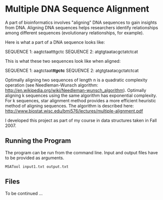 Multiple DNA Sequence Alignment
===============================

A part of bioinformatics involves "aligning" DNA sequences to gain insights from DNA. Aligning DNA sequences helps researchers identify relationships among different sequences (evolutionary relationships, for example).

Here is what a part of a DNA sequence looks like:

  SEQUENCE 1: aagtctaatttgctc
  SEQUENCE 2: atgtgtaatacgctatctcat

This is what these two sequences look like when aligned:

  SEQUENCE 1: aagtctaat***ttg*ctc**
  SEQUENCE 2: atgtgtaatacgctatctcat

Optimally aligning two sequences of length n is a quadratic complexity operation (see Needleman-Wunsch algorithm: http://en.wikipedia.org/wiki/Needleman-wunsch_algorithm). Optimally aligning k sequences using the same algorithm has exponential complexity. For k sequences, star alignment method provides a more efficient heuristic method of aligning sequences. The algorithm is described here: http://www.biostat.wisc.edu/bmi576/lectures/multiple-alignment.pdf

I developed this project as part of my course in data structures taken in Fall 2007.

Running the Program
-------------------

The program can be run from the command line. Input and output files have to be provided as arguments.

`MSATool input1.txt output.txt`

Files
-----

To be continued ...
